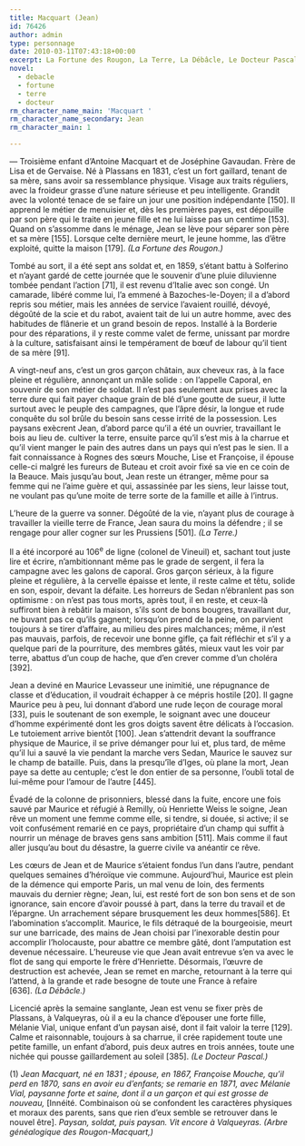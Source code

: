 ```yaml
---
title: Macquart (Jean)
id: 76426
author: admin
type: personnage
date: 2010-03-11T07:43:18+00:00
excerpt: La Fortune des Rougon, La Terre, La Débâcle, Le Docteur Pascal
novel:
  - debacle
  - fortune
  - terre
  - docteur
rm_character_name_main: 'Macquart '
rm_character_name_secondary: Jean
rm_character_main: 1

---
```

— Troisième enfant d’Antoine Macquart et de Joséphine Gavaudan. Frère de Lisa et de Gervaise. Né à Plassans en 1831, c’est un fort gaillard, tenant de sa mère, sans avoir sa ressemblance physique. Visage aux traits réguliers, avec la froideur grasse d’une nature sérieuse et peu intelligente. Grandit avec la volonté tenace de se faire un jour une position indépendante [150]. Il apprend le métier de menuisier et, dès les premières payes, est dépouille par son père qui le traite en jeune fille et ne lui laisse pas un centime [153]. Quand on s’assomme dans le ménage, Jean se lève pour séparer son père et sa mère [155]. Lorsque celte dernière meurt, le jeune homme, las d’être exploité, quitte la maison [179]. _(La Fortune des Rougon.)_

Tombé au sort, il a été sept ans soldat et, en 1859, s’étant battu à Solferino et n’ayant gardé de cette journée que le souvenir d’une pluie diluvienne tombée pendant l’action [71], il est revenu d’Italie avec son congé. Un camarade, libéré comme lui, l’a emmené à Bazoches-le-Doyen; il a d’abord repris sou métier, mais les années de service l’avaient rouillé, dévoyé, dégoûté de la scie et du rabot, avaient tait de lui un autre homme, avec des habitudes de flânerie et un grand besoin de repos. Installé à la Borderie pour des réparations, il y reste comme valet de ferme, unissant par mordre à la culture, satisfaisant ainsi le tempérament de bœuf de labour qu’il tient de sa mère [91].

A vingt-neuf ans, c’est un gros garçon châtain, aux cheveux ras, à la face pleine et régulière, annonçant un mâle solide : on l’appelle Caporal, en souvenir de son métier de soldat. Il n’est pas seulement aux prises avec la terre dure qui fait payer chaque grain de blé d’une goutte de sueur, il lutte surtout avec le peuple des campagnes, que l’âpre désir, la longue et rude conquête du sol brûle du besoin sans cesse irrité de la possession. Les paysans exècrent Jean, d’abord parce qu’il a été un ouvrier, travaillant le bois au lieu de. cultiver la terre, ensuite parce qu’il s’est mis à la charrue et qu’il vient manger le pain des autres dans un pays qui n’est pas le sien. Il a fait connaissance à Rognes des sœurs Mouche, Lise et Françoise, il épouse celle-ci malgré les fureurs de Buteau et croit avoir fixé sa vie en ce coin de la Beauce. Mais jusqu’au bout, Jean reste un étranger, même pour sa femme qui ne l’aime guère et qui, assassinée par les siens, leur laisse tout, ne voulant pas qu’une moite de terre sorte de la famille et aille à l’intrus.

L’heure de la guerre va sonner. Dégoûté de la vie, n’ayant plus de courage à travailler la vieille terre de France, Jean saura du moins la défendre ; il se rengage pour aller cogner sur les Prussiens [501]. _(La Terre.)_

Il a été incorporé au 106<sup>e</sup> de ligne (colonel de Vineuil) et, sachant tout juste lire et écrire, n’ambitionnant même pas le grade de sergent, il fera la campagne avec les galons de caporal. Gros garçon sérieux, à la figure pleine et régulière, à la cervelle épaisse et lente, il reste calme et têtu, solide en son, espoir, devant la défaite. Les horreurs de Sedan n’ébranlent pas son optimisme : on n’est pas tous morts, après tout, il en reste, et ceux-là suffiront bien à rebâtir la maison, s’ils sont de bons bougres, travaillant dur, ne buvant pas ce qu’ils gagnent; lorsqu’on prend de la peine, on parvient toujours à se tirer d’affaire, au milieu des pires malchances; même, il n’est pas mauvais, parfois, de recevoir une bonne gifle, ça fait réfléchir et s’il y a quelque pari de la pourriture, des membres gâtés, mieux vaut les voir par terre, abattus d’un coup de hache, que d’en crever comme d’un choléra [392].

Jean a deviné en Maurice Levasseur une inimitié, une répugnance de classe et d’éducation, il voudrait échapper à ce mépris hostile [20]. Il gagne Maurice peu à peu, lui donnant d’abord une rude leçon de courage moral [33], puis le soutenant de son exemple, le soignant avec une douceur d’homme expérimenté dont les gros doigts savent être délicats à l’occasion. Le tutoiement arrive bientôt [100]. Jean s’attendrit devant la souffrance physique de Maurice, il se prive démanger pour lui et, plus tard, de même qu’il lui a sauvé la vie pendant la marche vers Sedan, Maurice le sauvez sur le champ de bataille. Puis, dans la presqu’île d’Iges, où plane la mort, Jean paye sa dette au centuple; c’est le don entier de sa personne, l’oubli total de lui-même pour l’amour de l’autre [445].

Évadé de la colonne de prisonniers, blessé dans la fuite, encore une fois sauvé par Maurice et réfugié à Remilly, où Henriette Weiss le soigne, Jean rêve un moment une femme comme elle, si tendre, si douée, si active; il se voit confusément remarié en ce pays, propriétaire d’un champ qui suffit à nourrir un ménage de braves gens sans ambition [511]. Mais comme il faut aller jusqu’au bout du désastre, la guerre civile va anéantir ce rêve.

Les cœurs de Jean et de Maurice s’étaient fondus l’un dans l’autre, pendant quelques semaines d’héroïque vie commune. Aujourd’hui, Maurice est plein de la démence qui emporte Paris, un mal venu de loin, des ferments mauvais du dernier règne; Jean, lui, est resté fort de son bon sens et de son ignorance, sain encore d’avoir poussé à part, dans la terre du travail et de l’épargne. Un arrachement sépare brusquement les deux hommes[586]. Et l’abomination s’accomplit. Maurice, le fils détraqué de la bourgeoisie, meurt sur une barricade, des mains de Jean choisi par l’inexorable destin pour accomplir l’holocauste, pour abattre ce membre gâté, dont l’amputation est devenue nécessaire. L’heureuse vie que Jean avait entrevue s’en va avec le flot de sang qui emporte le frère d’Henriette. Désormais, l’œuvre de destruction est achevée, Jean se remet en marche, retournant à la terre qui l’attend, à la grande et rade besogne de toute une France à refaire [636]. _(La Débâcle.)_

Licencié après la semaine sanglante, Jean est venu se fixer près de Plassans, à Valqueyras, où il a eu la chance d’épouser une forte fille, Mélanie Vial, unique enfant d’un paysan aisé, dont il fait valoir la terre [129]. Calme et raisonnable, toujours à sa charrue, il crée rapidement toute une petite famille, un enfant d’abord, puis deux autres en trois années, toute une nichée qui pousse gaillardement au soleil [385]. _(Le Docteur Pascal.)_

(1) _Jean Macquart, né en 1831 ; épouse, en 1867, Françoise Mouche, qu’il perd en 1870, sans en avoir eu d’enfants; se remarie en 1871, avec Mélanie Vial, paysanne forte et saine, dont il a un garçon et qui est grosse de nouveau,_ [Innéité. Combinaison où se confondent les caractères physiques et moraux des parents, sans que rien d’eux semble se retrouver dans le nouvel être]. _Paysan, soldat, puis paysan. Vit encore à Valqueyras. (Arbre généalogique des Rougon-Macquart,)_